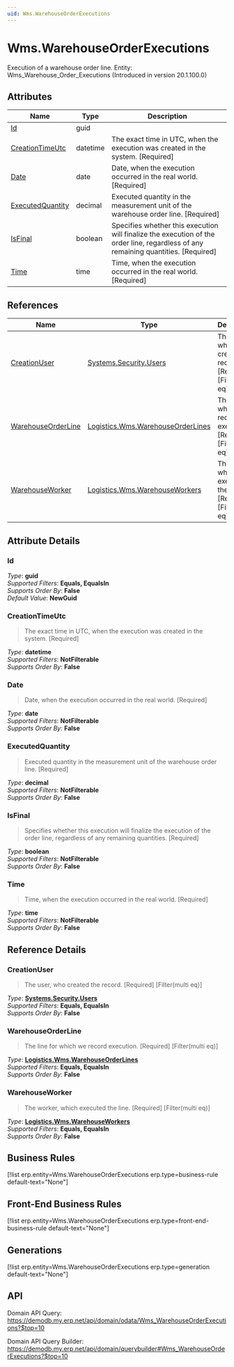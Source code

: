 ```yaml
---
uid: Wms.WarehouseOrderExecutions
---
```

# Wms.WarehouseOrderExecutions

Execution of a warehouse order line. Entity: Wms_Warehouse_Order_Executions (Introduced in version 20.1.100.0)

## Attributes

| Name | Type | Description |
| ---- | ---- | --- |
| [Id](Wms.WarehouseOrderExecutions.md#Id) | guid |  
| [CreationTimeUtc](Wms.WarehouseOrderExecutions.md#CreationTimeUtc) | datetime | The exact time in UTC, when the execution was created in the system. [Required] 
| [Date](Wms.WarehouseOrderExecutions.md#Date) | date | Date, when the execution occurred in the real world. [Required] 
| [ExecutedQuantity](Wms.WarehouseOrderExecutions.md#ExecutedQuantity) | decimal | Executed quantity in the measurement unit of the warehouse order line. [Required] 
| [IsFinal](Wms.WarehouseOrderExecutions.md#IsFinal) | boolean | Specifies whether this execution will finalize the execution of the order line, regardless of any remaining quantities. [Required] 
| [Time](Wms.WarehouseOrderExecutions.md#Time) | time | Time, when the execution occurred in the real world. [Required] 

## References

| Name | Type | Description |
| ---- | ---- | --- |
| [CreationUser](Wms.WarehouseOrderExecutions.md#CreationUser) | [Systems.Security.Users](Systems.Security.Users.md) | The user, who created the record. [Required] [Filter(multi eq)] |
| [WarehouseOrderLine](Wms.WarehouseOrderExecutions.md#WarehouseOrderLine) | [Logistics.Wms.WarehouseOrderLines](Logistics.Wms.WarehouseOrderLines.md) | The line for which we record execution. [Required] [Filter(multi eq)] |
| [WarehouseWorker](Wms.WarehouseOrderExecutions.md#WarehouseWorker) | [Logistics.Wms.WarehouseWorkers](Logistics.Wms.WarehouseWorkers.md) | The worker, which executed the line. [Required] [Filter(multi eq)] |


## Attribute Details

### Id

_Type_: **guid**  
_Supported Filters_: **Equals, EqualsIn**  
_Supports Order By_: **False**  
_Default Value_: **NewGuid**  

### CreationTimeUtc

> The exact time in UTC, when the execution was created in the system. [Required]

_Type_: **datetime**  
_Supported Filters_: **NotFilterable**  
_Supports Order By_: **False**  

### Date

> Date, when the execution occurred in the real world. [Required]

_Type_: **date**  
_Supported Filters_: **NotFilterable**  
_Supports Order By_: **False**  

### ExecutedQuantity

> Executed quantity in the measurement unit of the warehouse order line. [Required]

_Type_: **decimal**  
_Supported Filters_: **NotFilterable**  
_Supports Order By_: **False**  

### IsFinal

> Specifies whether this execution will finalize the execution of the order line, regardless of any remaining quantities. [Required]

_Type_: **boolean**  
_Supported Filters_: **NotFilterable**  
_Supports Order By_: **False**  

### Time

> Time, when the execution occurred in the real world. [Required]

_Type_: **time**  
_Supported Filters_: **NotFilterable**  
_Supports Order By_: **False**  


## Reference Details

### CreationUser

> The user, who created the record. [Required] [Filter(multi eq)]

_Type_: **[Systems.Security.Users](Systems.Security.Users.md)**  
_Supported Filters_: **Equals, EqualsIn**  
_Supports Order By_: **False**  

### WarehouseOrderLine

> The line for which we record execution. [Required] [Filter(multi eq)]

_Type_: **[Logistics.Wms.WarehouseOrderLines](Logistics.Wms.WarehouseOrderLines.md)**  
_Supported Filters_: **Equals, EqualsIn**  
_Supports Order By_: **False**  

### WarehouseWorker

> The worker, which executed the line. [Required] [Filter(multi eq)]

_Type_: **[Logistics.Wms.WarehouseWorkers](Logistics.Wms.WarehouseWorkers.md)**  
_Supported Filters_: **Equals, EqualsIn**  
_Supports Order By_: **False**  



## Business Rules

[!list erp.entity=Wms.WarehouseOrderExecutions erp.type=business-rule default-text="None"]

## Front-End Business Rules

[!list erp.entity=Wms.WarehouseOrderExecutions erp.type=front-end-business-rule default-text="None"]

## Generations

[!list erp.entity=Wms.WarehouseOrderExecutions erp.type=generation default-text="None"]

## API

Domain API Query:
<https://demodb.my.erp.net/api/domain/odata/Wms_WarehouseOrderExecutions?$top=10>

Domain API Query Builder:
<https://demodb.my.erp.net/api/domain/querybuilder#Wms_WarehouseOrderExecutions?$top=10>

